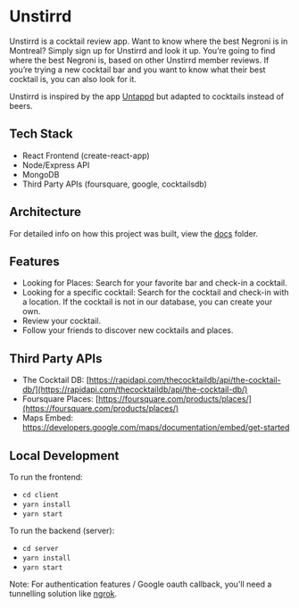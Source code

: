 # Unstirrd
Unstirrd is a cocktail review app. Want to know where the best Negroni is in Montreal? Simply sign up for Unstirrd and look it up. You’re going to find where the best Negroni is, based on other Unstirrd member reviews. If you’re trying a new cocktail bar and you want to know what their best cocktail is, you can also look for it.

Unstirrd is inspired by the app [Untappd](https://untappd.com/) but adapted to cocktails instead of beers.

## Tech Stack

  - React Frontend (create-react-app)
  - Node/Express API
  - MongoDB
  - Third Party APIs (foursquare, google, cocktailsdb)

## Architecture

For detailed info on how this project was built, view the [docs](./docs) folder.

## Features

  - Looking for Places: Search for your favorite bar and check-in a cocktail.
  - Looking for a specific cocktail: Search for the cocktail and check-in with a location. If the cocktail is not in our database, you can create your own.
  - Review your cocktail.
  - Follow your friends to discover new cocktails and places.

## Third Party APIs

  - The Cocktail DB: [https://rapidapi.com/thecocktaildb/api/the-cocktail-db/](https://rapidapi.com/thecocktaildb/api/the-cocktail-db/)
  - Foursquare Places: [https://foursquare.com/products/places/](https://foursquare.com/products/places/)
  - Maps Embed: https://developers.google.com/maps/documentation/embed/get-started

## Local Development

To run the frontend: 
- `cd client`
- `yarn install`
- `yarn start`

To run the backend (server): 
- `cd server`
- `yarn install`
- `yarn start`

Note: For authentication features / Google oauth callback, you'll need a tunnelling solution like [ngrok](https://ngrok.com/).
